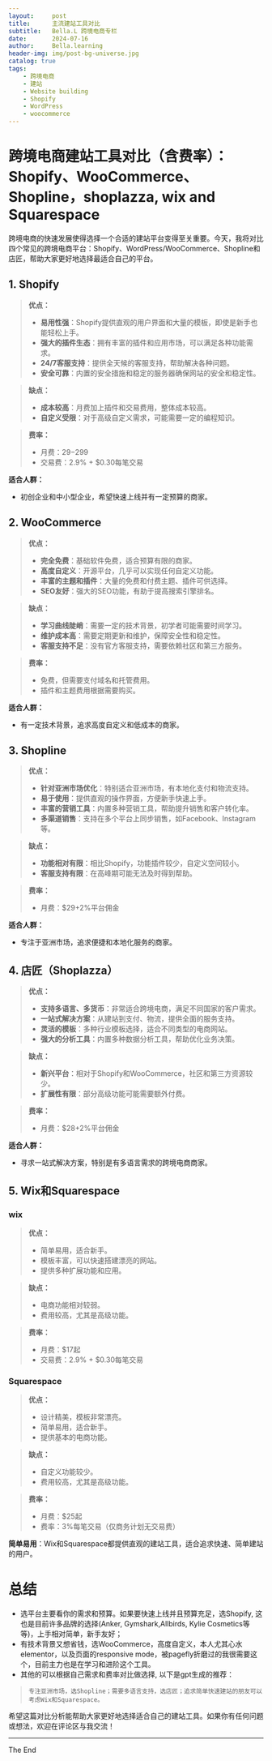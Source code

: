 ```yaml
---
layout:     post
title:      主流建站工具对比
subtitle:   Bella.L 跨境电商专栏
date:       2024-07-16
author:     Bella.learning
header-img: img/post-bg-universe.jpg
catalog: true
tags:
    - 跨境电商
    - 建站
    - Website building
    - Shopify
    - WordPress
    - woocommerce
---
```


<!-- This text will not appear in the browser window. -->


# 跨境电商建站工具对比（含费率）：Shopify、WooCommerce、Shopline，shoplazza, wix and Squarespace

跨境电商的快速发展使得选择一个合适的建站平台变得至关重要。今天，我将对比四个常见的跨境电商平台：Shopify、WordPress/WooCommerce、Shopline和店匠，帮助大家更好地选择最适合自己的平台。


## 1. Shopify

> **优点：**
> - **易用性强**：Shopify提供直观的用户界面和大量的模板，即使是新手也能轻松上手。
> - **强大的插件生态**：拥有丰富的插件和应用市场，可以满足各种功能需求。
> - **24/7客服支持**：提供全天候的客服支持，帮助解决各种问题。
> - **安全可靠**：内置的安全措施和稳定的服务器确保网站的安全和稳定性。

> **缺点：**
> - **成本较高**：月费加上插件和交易费用，整体成本较高。
> - **自定义受限**：对于高级自定义需求，可能需要一定的编程知识。

>**费率：**
> - 月费：$29-$299
> - 交易费：2.9% + $0.30每笔交易

**适合人群：**
- 初创企业和中小型企业，希望快速上线并有一定预算的商家。

## 2. WooCommerce

> **优点：**
> - **完全免费**：基础软件免费，适合预算有限的商家。
> - **高度自定义**：开源平台，几乎可以实现任何自定义功能。
> - **丰富的主题和插件**：大量的免费和付费主题、插件可供选择。
> - **SEO友好**：强大的SEO功能，有助于提高搜索引擎排名。

> **缺点：**
> - **学习曲线陡峭**：需要一定的技术背景，初学者可能需要时间学习。
> - **维护成本高**：需要定期更新和维护，保障安全性和稳定性。
> - **客服支持不足**：没有官方客服支持，需要依赖社区和第三方服务。

>**费率：**
> - 免费，但需要支付域名和托管费用。
> - 插件和主题费用根据需要购买。

**适合人群：**
- 有一定技术背景，追求高度自定义和低成本的商家。

## 3. Shopline

> **优点：**
> - **针对亚洲市场优化**：特别适合亚洲市场，有本地化支付和物流支持。
> - **易于使用**：提供直观的操作界面，方便新手快速上手。
> - **丰富的营销工具**：内置多种营销工具，帮助提升销售和客户转化率。
> - **多渠道销售**：支持在多个平台上同步销售，如Facebook、Instagram等。

> **缺点：**
> - **功能相对有限**：相比Shopify，功能插件较少，自定义空间较小。
> - **客服支持有限**：在高峰期可能无法及时得到帮助。

> **费率：**
> - 月费：$29+2%平台佣金

**适合人群：**
- 专注于亚洲市场，追求便捷和本地化服务的商家。

## 4. 店匠（Shoplazza）

> **优点：**
> - **支持多语言、多货币**：非常适合跨境电商，满足不同国家的客户需求。
> - **一站式解决方案**：从建站到支付、物流，提供全面的服务支持。
> - **灵活的模板**：多种行业模板选择，适合不同类型的电商网站。
> - **强大的分析工具**：内置多种数据分析工具，帮助优化业务决策。

> **缺点：**
> - **新兴平台**：相对于Shopify和WooCommerce，社区和第三方资源较少。
> - **扩展性有限**：部分高级功能可能需要额外付费。

> **费率：**
> - 月费：$28+2%平台佣金

**适合人群：**
- 寻求一站式解决方案，特别是有多语言需求的跨境电商商家。

## 5. Wix和Squarespace
### wix
> **优点：**
> - 简单易用，适合新手。
> - 模板丰富，可以快速搭建漂亮的网站。
> - 提供多种扩展功能和应用。

> **缺点：**
> - 电商功能相对较弱。
> - 费用较高，尤其是高级功能。

> **费率：**
> - 月费：$17起
> - 交易费：2.9% + $0.30每笔交易

### Squarespace

> **优点：**
> - 设计精美，模板非常漂亮。
> - 简单易用，适合新手。
> - 提供基本的电商功能。

> **缺点：**
> - 自定义功能较少。
> - 费用较高，尤其是高级功能。

> **费率：**
> - 月费：$25起
> - 费率：3%每笔交易（仅商务计划无交易费）

**简单易用**：Wix和Squarespace都提供直观的建站工具，适合追求快速、简单建站的用户。


# 总结
- 选平台主要看你的需求和预算。如果要快速上线并且预算充足，选Shopify, 这也是目前许多品牌的选择(Anker, Gymshark,Allbirds, Kylie Cosmetics等等)，上手相对简单，新手友好；
- 有技术背景又想省钱，选WooCommerce，高度自定义，本人尤其心水elementor，以及页面的responsive mode，被pagefly折磨过的我很需要这个，目前主力也是在学习和进阶这个工具。
- 其他的可以根据自己需求和费率对比做选择, 以下是gpt生成的推荐：
>```专注亚洲市场，选Shopline；需要多语言支持，选店匠；追求简单快速建站的朋友可以考虑Wix和Squarespace。```

希望这篇对比分析能帮助大家更好地选择适合自己的建站工具。如果你有任何问题或想法，欢迎在评论区与我交流！

***
The End
